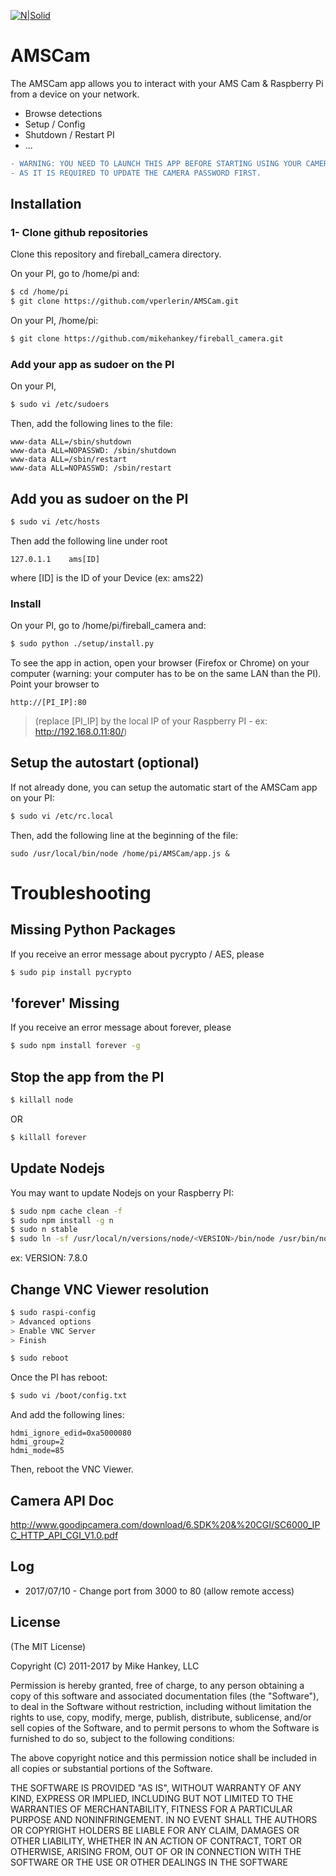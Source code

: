 [![N|Solid](http://www.amsmeteors.org/_members/ico/apple-touch-icon-114x114-precomposed.png)](http://www.amsmeteors.org)
# AMSCam

The AMSCam app allows you to interact with your AMS Cam & Raspberry Pi from a device on your network.

  - Browse detections
  - Setup / Config
  - Shutdown / Restart PI
  - ...
  
```diff
- WARNING: YOU NEED TO LAUNCH THIS APP BEFORE STARTING USING YOUR CAMERA
- AS IT IS REQUIRED TO UPDATE THE CAMERA PASSWORD FIRST.
```  
  



## Installation

### 1- Clone github repositories
Clone this repository and fireball_camera directory.

On your PI, go to /home/pi and:
```sh
$ cd /home/pi
$ git clone https://github.com/vperlerin/AMSCam.git
```

On your PI, /home/pi:
```sh
$ git clone https://github.com/mikehankey/fireball_camera.git
```

### Add your app as sudoer on the PI
On your PI, 
```sh
$ sudo vi /etc/sudoers

```
Then, add the following lines to the file:
```
www-data ALL=/sbin/shutdown
www-data ALL=NOPASSWD: /sbin/shutdown
www-data ALL=/sbin/restart
www-data ALL=NOPASSWD: /sbin/restart
```

## Add you as sudoer on the PI
```sh
$ sudo vi /etc/hosts
```
Then add the following line under root
```
127.0.1.1    ams[ID]
```
where [ID] is the ID of your Device (ex: ams22)

### Install 
On your PI, go to /home/pi/fireball_camera and:
```sh
$ sudo python ./setup/install.py
```

To see the app in action, open your browser (Firefox or Chrome) on your computer (warning: your computer has to be on the same LAN than the PI). Point your browser to 
```
http://[PI_IP]:80
```
> (replace [PI_IP] by the local IP of your Raspberry PI - ex: http://192.168.0.11:80/)

## Setup the autostart (optional)
If not already done, you can setup the automatic start of the AMSCam app on your PI:
```sh
$ sudo vi /etc/rc.local
```
Then, add the following line at the beginning of the file:
```
sudo /usr/local/bin/node /home/pi/AMSCam/app.js &
```
 

#  Troubleshooting

## Missing Python Packages

If you receive an error message about pycrypto / AES, please

```sh
$ sudo pip install pycrypto
```


## 'forever' Missing

If you receive an error message about forever, please

```sh
$ sudo npm install forever -g
```

## Stop the app from the PI
```sh
$ killall node
```
OR
```sh
$ killall forever
```

## Update Nodejs
You may want to update Nodejs on your Raspberry PI:
```sh
$ sudo npm cache clean -f
$ sudo npm install -g n
$ sudo n stable
$ sudo ln -sf /usr/local/n/versions/node/<VERSION>/bin/node /usr/bin/node 
```
ex: VERSION: 7.8.0

## Change VNC Viewer resolution
```sh
$ sudo raspi-config
> Advanced options
> Enable VNC Server
> Finish
```

```sh
$ sudo reboot
```

Once the PI has reboot:
```sh
$ sudo vi /boot/config.txt
```

And add the following lines:
```
hdmi_ignore_edid=0xa5000080
hdmi_group=2
hdmi_mode=85
```
Then, reboot the VNC Viewer. 
 
 
## Camera API Doc
http://www.goodipcamera.com/download/6.SDK%20&%20CGI/SC6000_IPC_HTTP_API_CGI_V1.0.pdf 


## Log
* 2017/07/10 - Change port from 3000 to 80 (allow remote access)


## License

(The MIT License)

Copyright (C) 2011-2017 by Mike Hankey, LLC

Permission is hereby granted, free of charge, to any person obtaining a copy
of this software and associated documentation files (the "Software"), to deal
in the Software without restriction, including without limitation the rights
to use, copy, modify, merge, publish, distribute, sublicense, and/or sell
copies of the Software, and to permit persons to whom the Software is
furnished to do so, subject to the following conditions:

The above copyright notice and this permission notice shall be included in
all copies or substantial portions of the Software.

THE SOFTWARE IS PROVIDED "AS IS", WITHOUT WARRANTY OF ANY KIND, EXPRESS OR
IMPLIED, INCLUDING BUT NOT LIMITED TO THE WARRANTIES OF MERCHANTABILITY,
FITNESS FOR A PARTICULAR PURPOSE AND NONINFRINGEMENT. IN NO EVENT SHALL THE
AUTHORS OR COPYRIGHT HOLDERS BE LIABLE FOR ANY CLAIM, DAMAGES OR OTHER
LIABILITY, WHETHER IN AN ACTION OF CONTRACT, TORT OR OTHERWISE, ARISING FROM,
OUT OF OR IN CONNECTION WITH THE SOFTWARE OR THE USE OR OTHER DEALINGS IN
THE SOFTWARE